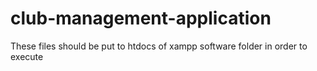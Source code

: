 # club-management-application
These files should be put to htdocs of xampp software folder in order to execute
